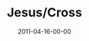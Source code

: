 ---
layout: message
category: message
series: "The Story"
title: "Jesus/Cross"
date: 2011-04-16-00-00
message_id: 667
sc-permalink-url: "http://soundcloud.com/crdschurch/jesus-cross"
audio: "http://s3.amazonaws.com/crossroads-media/messages/audio/thestory04.mp3"
audio-duration: "37:05"
program: "http://s3.amazonaws.com/crossroads-media/documents/04_16-17_11Program.pdf"
description: "Chuck Mingo talks about the story of the sacrificial lamb."
video: "http://s3.amazonaws.com/crossroads-media/messages/video/thestory04.mp4"
video-duration: "37:10"
yt-embed-url: "//www.youtube.com/embed/K-YxJdkTFDI"
video-image: "http://s3.amazonaws.com/crossroads-media/images/thestory04_still.jpg"
tag: 
 - mingo
 - sacrifice
 - cross
 - lamb
 - program
explicit: false
---